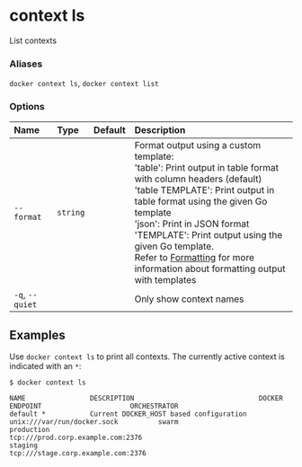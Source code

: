 # context ls

<!---MARKER_GEN_START-->
List contexts

### Aliases

`docker context ls`, `docker context list`

### Options

| Name            | Type     | Default | Description                                                                                                                                                                                                                                                                                                                                                                                                                          |
|:----------------|:---------|:--------|:-------------------------------------------------------------------------------------------------------------------------------------------------------------------------------------------------------------------------------------------------------------------------------------------------------------------------------------------------------------------------------------------------------------------------------------|
| `--format`      | `string` |         | Format output using a custom template:<br>'table':            Print output in table format with column headers (default)<br>'table TEMPLATE':   Print output in table format using the given Go template<br>'json':             Print in JSON format<br>'TEMPLATE':         Print output using the given Go template.<br>Refer to [Formatting](https://docs.docker.com/go/formatting/) for more information about formatting output with templates |
| `-q`, `--quiet` |          |         | Only show context names                                                                                                                                                                                                                                                                                                                                                                                                              |


<!---MARKER_GEN_END-->

## Examples

Use `docker context ls` to print all contexts. The currently active context is
indicated with an `*`:

```console
$ docker context ls

NAME                DESCRIPTION                               DOCKER ENDPOINT                      ORCHESTRATOR
default *           Current DOCKER_HOST based configuration   unix:///var/run/docker.sock          swarm
production                                                    tcp:///prod.corp.example.com:2376
staging                                                       tcp:///stage.corp.example.com:2376
```
